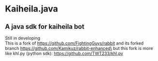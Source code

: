 # Kaiheila.java
## A java sdk for kaiheila bot

Still in developing\
This is a fork of https://github.com/FightingGuys/rabbit and its forked branch https://github.com/Kamikuz/rabbit-enhanced\
but this fork is more like khl.py (python sdk): https://github.com/TWT233/khl.py
